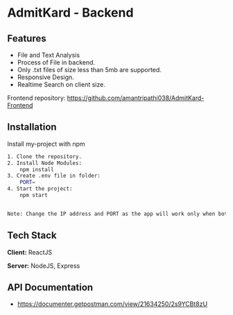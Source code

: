 
# AdmitKard - Backend

## Features

* File and Text Analysis
* Process of File in backend.
* Only .txt files of size less than 5mb are supported.
* Responsive Design.
* Realtime Search on client size.



Frontend repository: https://github.com/amantripathi038/AdmitKard-Frontend
## Installation

Install my-project with npm

```bash
1. Clone the repository.
2. Install Node Modules:
    npm install
3. Create .env file in folder:
    PORT=
4. Start the project:
    npm start


Note: Change the IP address and PORT as the app will work only when both backend and frontend will be working on same IP address.
```
    
## Tech Stack

**Client:** ReactJS

**Server:** NodeJS, Express
## API Documentation

* https://documenter.getpostman.com/view/21634250/2s9YCBt8zU


